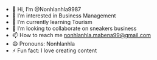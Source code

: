 - 👋 Hi, I’m @Nonhlanhla9987
- 👀 I’m interested in Business Management 
- 🌱 I’m currently learning Tourism 
- 💞️ I’m looking to collaborate on sneakers business 
- 📫 How to reach me nonhlanhla.mabena99@gmail.com
- 😄 Pronouns: Nonhlanhla 
- ⚡ Fun fact: I love creating content 

<!---
Nonhlanhla9987/Nonhlanhla9987 is a ✨ special ✨ repository because its `README.md` (this file) appears on your GitHub profile.
You can click the Preview link to take a look at your changes.
--->
